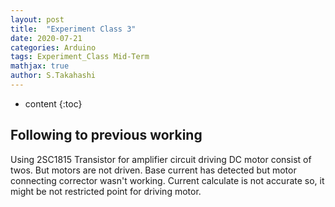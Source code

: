 ```yaml
---
layout: post
title:  "Experiment Class 3"
date: 2020-07-21
categories: Arduino
tags: Experiment_Class Mid-Term
mathjax: true
author: S.Takahashi
---
```


* content
{:toc}

## Following to previous working
Using 2SC1815 Transistor for amplifier circuit driving DC motor consist of twos.
But motors are not driven. Base current has detected but motor connecting corrector wasn't working.
Current calculate is not accurate so, it might be not restricted point for driving motor.